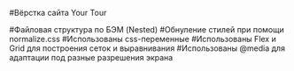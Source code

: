 #Вёрстка сайта Your Tour

#Файловая структура по БЭМ (Nested)
#Обнуление стилей при помощи normalize.css
#Использованы css-переменные
#Использованы Flex и Grid для построения сеток и выравнивания
#Использованы @media для адаптации под разные разрешения экрана
